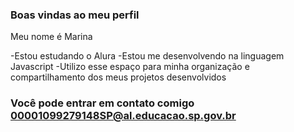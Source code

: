 ### Boas vindas ao meu perfil 

Meu nome é Marina

-Estou estudando o Alura
-Estou me desenvolvendo na linguagem Javascript
-Utilizo esse espaço para minha organização e compartilhamento dos meus projetos desenvolvidos

### Você pode entrar em contato comigo 00001099279148SP@al.educacao.sp.gov.br

